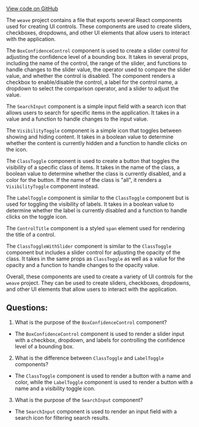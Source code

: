 [View code on GitHub](https://github.com/wandb/weave/weave-js/src/components/Panel2/ControlsUtil.tsx)

The `weave` project contains a file that exports several React components used for creating UI controls. These components are used to create sliders, checkboxes, dropdowns, and other UI elements that allow users to interact with the application. 

The `BoxConfidenceControl` component is used to create a slider control for adjusting the confidence level of a bounding box. It takes in several props, including the name of the control, the range of the slider, and functions to handle changes to the slider value, the operator used to compare the slider value, and whether the control is disabled. The component renders a checkbox to enable/disable the control, a label for the control name, a dropdown to select the comparison operator, and a slider to adjust the value. 

The `SearchInput` component is a simple input field with a search icon that allows users to search for specific items in the application. It takes in a value and a function to handle changes to the input value. 

The `VisibilityToggle` component is a simple icon that toggles between showing and hiding content. It takes in a boolean value to determine whether the content is currently hidden and a function to handle clicks on the icon. 

The `ClassToggle` component is used to create a button that toggles the visibility of a specific class of items. It takes in the name of the class, a boolean value to determine whether the class is currently disabled, and a color for the button. If the name of the class is "all", it renders a `VisibilityToggle` component instead. 

The `LabelToggle` component is similar to the `ClassToggle` component but is used for toggling the visibility of labels. It takes in a boolean value to determine whether the label is currently disabled and a function to handle clicks on the toggle icon. 

The `ControlTitle` component is a styled `span` element used for rendering the title of a control. 

The `ClassToggleWithSlider` component is similar to the `ClassToggle` component but includes a slider control for adjusting the opacity of the class. It takes in the same props as `ClassToggle` as well as a value for the opacity and a function to handle changes to the opacity value. 

Overall, these components are used to create a variety of UI controls for the `weave` project. They can be used to create sliders, checkboxes, dropdowns, and other UI elements that allow users to interact with the application.
## Questions: 
 1. What is the purpose of the `BoxConfidenceControl` component?
- The `BoxConfidenceControl` component is used to render a slider input with a checkbox, dropdown, and labels for controlling the confidence level of a bounding box.

2. What is the difference between `ClassToggle` and `LabelToggle` components?
- The `ClassToggle` component is used to render a button with a name and color, while the `LabelToggle` component is used to render a button with a name and a visibility toggle icon.

3. What is the purpose of the `SearchInput` component?
- The `SearchInput` component is used to render an input field with a search icon for filtering search results.